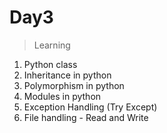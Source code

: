 # Day3

> Learning

1) Python class
2) Inheritance in python
3) Polymorphism in python
4) Modules in python
5) Exception Handling (Try Except)
6) File handling - Read and Write


